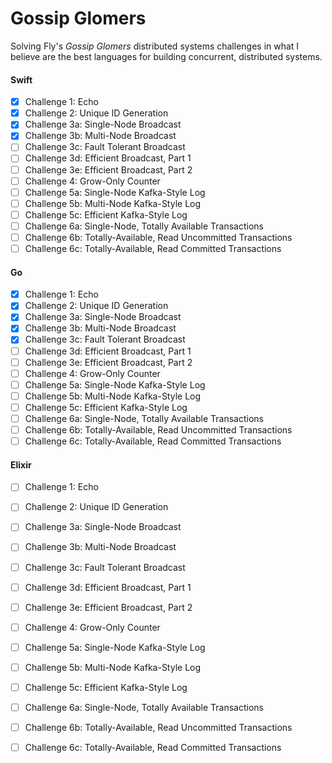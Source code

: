 # Gossip Glomers

Solving Fly's *Gossip Glomers* distributed systems challenges in what I believe are the best
languages for building concurrent, distributed systems.


#### Swift

- [x] Challenge 1: Echo
- [x] Challenge 2: Unique ID Generation
- [x] Challenge 3a: Single-Node Broadcast
- [x] Challenge 3b: Multi-Node Broadcast
- [ ] Challenge 3c: Fault Tolerant Broadcast
- [ ] Challenge 3d: Efficient Broadcast, Part 1
- [ ] Challenge 3e: Efficient Broadcast, Part 2
- [ ] Challenge 4: Grow-Only Counter
- [ ] Challenge 5a: Single-Node Kafka-Style Log
- [ ] Challenge 5b: Multi-Node Kafka-Style Log
- [ ] Challenge 5c: Efficient Kafka-Style Log
- [ ] Challenge 6a: Single-Node, Totally Available Transactions
- [ ] Challenge 6b: Totally-Available, Read Uncommitted Transactions
- [ ] Challenge 6c: Totally-Available, Read Committed Transactions

#### Go

- [x] Challenge 1: Echo
- [x] Challenge 2: Unique ID Generation
- [x] Challenge 3a: Single-Node Broadcast
- [x] Challenge 3b: Multi-Node Broadcast
- [x] Challenge 3c: Fault Tolerant Broadcast
- [ ] Challenge 3d: Efficient Broadcast, Part 1
- [ ] Challenge 3e: Efficient Broadcast, Part 2
- [ ] Challenge 4: Grow-Only Counter
- [ ] Challenge 5a: Single-Node Kafka-Style Log
- [ ] Challenge 5b: Multi-Node Kafka-Style Log
- [ ] Challenge 5c: Efficient Kafka-Style Log
- [ ] Challenge 6a: Single-Node, Totally Available Transactions
- [ ] Challenge 6b: Totally-Available, Read Uncommitted Transactions
- [ ] Challenge 6c: Totally-Available, Read Committed Transactions

#### Elixir

- [ ] Challenge 1: Echo
- [ ] Challenge 2: Unique ID Generation
- [ ] Challenge 3a: Single-Node Broadcast
- [ ] Challenge 3b: Multi-Node Broadcast
- [ ] Challenge 3c: Fault Tolerant Broadcast
- [ ] Challenge 3d: Efficient Broadcast, Part 1
- [ ] Challenge 3e: Efficient Broadcast, Part 2
- [ ] Challenge 4: Grow-Only Counter
- [ ] Challenge 5a: Single-Node Kafka-Style Log
- [ ] Challenge 5b: Multi-Node Kafka-Style Log
- [ ] Challenge 5c: Efficient Kafka-Style Log
- [ ] Challenge 6a: Single-Node, Totally Available Transactions
- [ ] Challenge 6b: Totally-Available, Read Uncommitted Transactions
- [ ] Challenge 6c: Totally-Available, Read Committed Transactions

